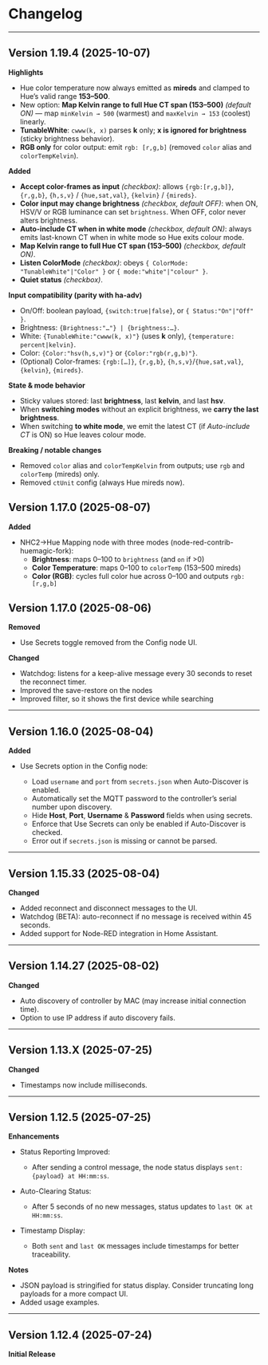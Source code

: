 # Changelog

---

## Version 1.19.4 (2025-10-07)

**Highlights**
- Hue color temperature now always emitted as **mireds** and clamped to Hue’s valid range **153–500**.
- New option: **Map Kelvin range to full Hue CT span (153–500)** *(default ON)* — map `minKelvin → 500` (warmest) and `maxKelvin → 153` (coolest) linearly.
- **TunableWhite**: `cwww(k, x)` parses **k** only; **x is ignored for brightness** (sticky brightness behavior).
- **RGB only** for color output: emit `rgb: [r,g,b]` (removed `color` alias and `colorTempKelvin`).

**Added**
- **Accept color-frames as input** *(checkbox)*: allows `{rgb:[r,g,b]}`, `{r,g,b}`, `{h,s,v}` / `{hue,sat,val}`, `{kelvin}` / `{mireds}`.
- **Color input may change brightness** *(checkbox, default OFF)*: when ON, HSV/V or RGB luminance can set `brightness`. When OFF, color never alters brightness.
- **Auto-include CT when in white mode** *(checkbox, default ON)*: always emits last-known CT when in white mode so Hue exits colour mode.
- **Map Kelvin range to full Hue CT span (153–500)** *(checkbox, default ON)*.
- **Listen ColorMode** *(checkbox)*: obeys `{ ColorMode: "TunableWhite"|"Color" }` or `{ mode:"white"|"colour" }`.
- **Quiet status** *(checkbox)*.

**Input compatibility (parity with ha-adv)**
- On/Off: boolean payload, `{switch:true|false}`, or `{ Status:"On"|"Off" }`.
- Brightness: `{Brightness:"…"} | {brightness:…}`.
- White: `{TunableWhite:"cwww(k, x)"}` (uses **k** only), `{temperature: percent|kelvin}`.
- Color: `{Color:"hsv(h,s,v)"}` or `{Color:"rgb(r,g,b)"}`.
- (Optional) Color-frames: `{rgb:[…]}`, `{r,g,b}`, `{h,s,v}`/`{hue,sat,val}`, `{kelvin}`, `{mireds}`.

**State & mode behavior**
- Sticky values stored: last **brightness**, last **kelvin**, and last **hsv**.
- When **switching modes** without an explicit brightness, we **carry the last brightness**.
- When switching **to white mode**, we emit the latest CT (if *Auto-include CT* is ON) so Hue leaves colour mode.

**Breaking / notable changes**
- Removed `color` alias and `colorTempKelvin` from outputs; use `rgb` and `colorTemp` (mireds) only.
- Removed `ctUnit` config (always Hue mireds now).

## Version 1.17.0 (2025-08-07)

**Added**
- NHC2→Hue Mapping node with three modes (node-red-contrib-huemagic-fork):
  - **Brightness**: maps 0–100 to `brightness` (and `on` if >0)
  - **Color Temperature**: maps 0–100 to `colorTemp` (153–500 mireds)
  - **Color (RGB)**: cycles full color hue across 0–100 and outputs `rgb: [r,g,b]`


## Version 1.17.0 (2025-08-06)

**Removed**

* Use Secrets toggle removed from the Config node UI.

**Changed**

* Watchdog: listens for a keep-alive message every 30 seconds to reset the reconnect timer.
* Improved the save-restore on the nodes
* Improved filter, so it shows the first device while searching

---

## Version 1.16.0 (2025-08-04)

**Added**

* Use Secrets option in the Config node:

  * Load `username` and `port` from `secrets.json` when Auto-Discover is enabled.
  * Automatically set the MQTT password to the controller’s serial number upon discovery.
  * Hide **Host**, **Port**, **Username** & **Password** fields when using secrets.
  * Enforce that Use Secrets can only be enabled if Auto-Discover is checked.
  * Error out if `secrets.json` is missing or cannot be parsed.

---

## Version 1.15.33 (2025-08-04)

**Changed**

* Added reconnect and disconnect messages to the UI.
* Watchdog (BETA): auto-reconnect if no message is received within 45 seconds.
* Added support for Node-RED integration in Home Assistant.

---

## Version 1.14.27 (2025-08-02)

**Changed**

* Auto discovery of controller by MAC (may increase initial connection time).
* Option to use IP address if auto discovery fails.

---

## Version 1.13.X (2025-07-25)

**Changed**

* Timestamps now include milliseconds.

---

## Version 1.12.5 (2025-07-25)

**Enhancements**

* Status Reporting Improved:

  * After sending a control message, the node status displays `sent: {payload} at HH:mm:ss`.
* Auto-Clearing Status:

  * After 5 seconds of no new messages, status updates to `last OK at HH:mm:ss`.
* Timestamp Display:

  * Both `sent` and `last OK` messages include timestamps for better traceability.

**Notes**

* JSON payload is stringified for status display. Consider truncating long payloads for a more compact UI.
* Added usage examples.

---

## Version 1.12.4 (2025-07-24)

**Initial Release**
